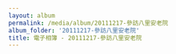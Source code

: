 ```yaml
---
layout: album
permalink: /media/album/20111217-參訪八里安老院
album_folder: '20111217-參訪八里安老院'
title: 電子相簿 - 20111217-參訪八里安老院
---
```

